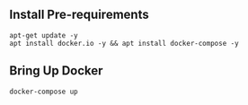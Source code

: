 
## Install Pre-requirements
```
apt-get update -y
apt install docker.io -y && apt install docker-compose -y
```


## Bring Up Docker
```
docker-compose up
```

